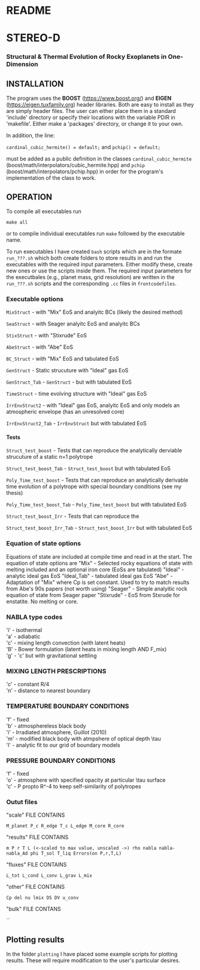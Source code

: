 # README

# STEREO-D
### Structural & Thermal Evolution of Rocky Exoplanets in One-Dimension

## INSTALLATION

The program uses the **BOOST** (https://www.boost.org/) and **EIGEN** (https://eigen.tuxfamily.org) header libraries. Both are easy to install as they are simply header files. The user can either place them in a standard 'include' directory or specify their locations with the variable PDIR in 'makefile'. Either make a 'packages' directory, or change it to your own.

In addition, the line:

`cardinal_cubic_hermite() = default;` and `pchip() = default;`

must be added as a public definition in the classes `cardinal_cubic_hermite` (boost/math/interpolators/cubic_hermite.hpp) and `pchip` (boost/math/interpolators/pchip.hpp) in order for the program's implementation of the class to work.

## OPERATION
To compile all executables run 

`make all`

or to compile individual executables run `make` followed by the executable name.

To run executables I have created `bash` scripts which are in the formate `run_???.sh` which both create folders to store results in and run the executables with the required input parameters. Either modify these, create new ones or use the scripts inside them. The required input parameters for the executbales (e.g., planet mass, grid resolution) are written in the `run_???.sh` scripts and the corresponding `.cc` files in `frontcodefiles`. 

### Executable options
`MixStruct` - with "Mix" EoS and analyitc BCs (likely the desired method)

`SeaStruct` - with Seager analyitc EoS and analyitc BCs

`StixStruct` - with "Stixrude" EoS

`AbeStruct` - with "Abe" EoS

`BC_Struct` - with "Mix" EoS and tabulated EoS

`GenStruct` - Static strucuture with "Ideal" gas EoS

`GenStruct_Tab` - `GenStruct` - but with tabulated EoS

`TimeStruct` - time evolving structure with "Ideal" gas EoS

`IrrEnvStruct2` - with "Ideal" gas EoS, analyitc EoS and only models an atmospheric envelope (has an unresolved core)

`IrrEnvStruct2_Tab` - `IrrEnvStruct` but with tabulated EoS

#### Tests

`Struct_test_boost` - Tests that can reproduce the analytically derviable strucuture of a static n=1 polytrope

`Struct_test_boost_Tab` - `Struct_test_boost` but with tabulated EoS

`Poly_Time_test_boost` - Tests that can reproduce an analytically derivable time evolution of a polytrope with special boundary conditions (see my thesis)

`Poly_Time_test_boost_Tab` - `Poly_Time_test_boost` but with tabulated EoS

`Struct_test_boost_Irr` - Tests that can reproduce the 

`Struct_test_boost_Irr_Tab` - `Struct_test_boost_Irr` but with tabulated EoS


### Equation of state options
Equations of state are included at compile time and read in at the start. The equation of state options are 
"Mix" - Selected rocky equations of state with melting included and an optional iron core (EoSs are tabulated)
"Ideal" - analytic ideal gas EoS
"Ideal_Tab" - tabulated ideal gas EoS
"Abe" - Adaptation of "Mix" where Cp is set constant. Used to try to match results from Abe's 90s papers (not worth using)
"Seager" - Simple analyitic rock equation of state from Seager paper
"Stixrude" - EoS from Stxrude for enstatite. No melting or core.

### NABLA type codes

'i' - isothermal  
'a' - adiabatic  
'c' - mixing length convection (with latent heats)  
'B' - Bower formulation (latent heats in mixing length AND F_mix)  
'g' - 'c' but with gravitational settling

### MIXING LENGTH PRESCRIPTIONS 

'c' - constant R/4  
'n' - distance to nearest boundary 

### TEMPERATURE BOUNDARY CONDITIONS

'f' - fixed  
'b' - atmosphereless black body  
'i' - Irradiated atmosphere, Guillot (2010)  
'm' - modified black body with atmpshere of optical depth \tau  
'l' - analytic fit to our grid of boundary models

### PRESSURE BOUNDARY CONDITIONS

'f' - fixed  
'o' - atmosphere with specified opacity at particular \tau surface  
'c' - P propto R^-4 to keep self-similarity of polytropes  

### Outut files

"scale" FILE CONTAINS

`M_planet P_c R_edge T_c L_edge M_core R_core`

"results" FILE CONTAINS

`m P r T L (<-scaled to max value, unscaled ->) rho nabla nabla-nabla_Ad phi T_sol T_liq Errors(on P,r,T,L)`

"fluxes" FILE CONTAINS

`L_tot L_cond L_conv L_grav L_mix`

"other" FILE CONTAINS

`Cp del nu lmix DS DV u_conv`

"bulk" FILE CONTANS

``

## Plotting results
In the folder `plotting` I have placed some example scripts for plotting results. These will require modification to the user's particular desires.